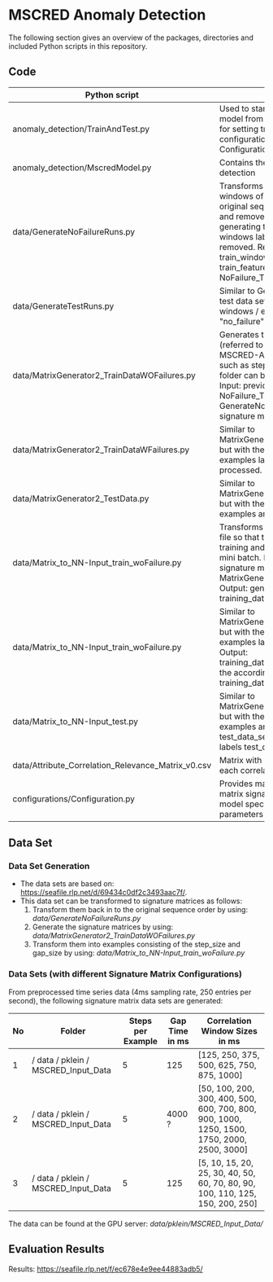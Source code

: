 # MSCRED Anomaly Detection
The following section gives an overview of the packages, directories and included Python scripts in this repository. 

## Code

| Python script | Purpose |
| ---      		|  ------  |
| anomaly_detection/TrainAndTest.py   | Used to start a training and to evaluate a model from MscredModel.py. Opportunity for setting training and testing relevant configurations (in addition to Configurations.py)   |
| anomaly_detection/MscredModel.py   | Contains the Keras/TF models for anomaly detection   |
| data/GenerateNoFailureRuns.py      		| Transforms previously extracted 4 seconds windows of time series back into their original sequence (named run or trajectory) and removes overlapping sections. For generating the training data, time series windows labeled not as "no_failures" are removed.  Requires as Input: train_window_times.npy, train_labels.npy, train_features.npy. Generates Output: NoFailure_Train_runs.npz  |
| data/GenerateTestRuns.py     		|  Similar to GenerateNoFailureRuns.py for the test data set. Considers also time series windows / examples that are not labeled as "no_failure"  |
| data/MatrixGenerator2_TrainDataWOFailures.py     		|  Generates the correlation matrices (referred to as signature matrices within the MSCRED-AD framework) and the settings such as step_size, win_size(s) and output folder can be defined via Configuration.py. Input: previously generated NoFailure_Train_runs.npz (by GenerateNoFailureRuns.py). Ouput: signature matrices|
| data/MatrixGenerator2_TrainDataWFailures.py     		| Similar to MatrixGenerator2_TrainDataWOFailures.py but with the difference that only training examples labelled as failures are processed. |
| data/MatrixGenerator2_TestData.py     		|  Similar to MatrixGenerator2_TrainDataWOFailures.py but with the difference that only test examples are processed |
| data/Matrix_to_NN-Input_train_woFailure.py | Transforms all the signature matrices in one file so that this need not to be done during training and provides the probability for mini batch. Input: previously generated signature matrices (by MatrixGenerator2_TrainDataWOFailures.py). Output: generates training_data_set_3_trainWoFailure.npy  |
| data/Matrix_to_NN-Input_train_woFailure.py |  Similar to MatrixGenerator2_TrainDataWOFailures.py but with the difference that only training examples labelled as failures are processed  Output: training_data_set_3_trainWFailure.npy with the according labels training_data_set_3_failure_labels.npy    |
| data/Matrix_to_NN-Input_test.py | Similar to MatrixGenerator2_TrainDataWOFailures.py but with the difference that only test examples are processed  Output: test_data_set_3.npy with the according labels test_data_set_3_failure_labels.npy |
| data/Attribute_Correlation_Relevance_Matrix_v0.csv | Matrix with manually defined relevance for each correlation between data streams |
| configurations/Configuration.py | Provides mainly configuration settings for matrix signature generation as well as some model specific as well as training specific parameters |

## Data Set
### Data Set Generation
- The data sets are based on: https://seafile.rlp.net/d/69434c0df2c3493aac7f/.
- This data set can be transformed to signature matrices as follows:
    1. Transform them back in to the original sequence order by using: <i>data/GenerateNoFailureRuns.py </i>
    2. Generate the signature matrices by using: <i>data/MatrixGenerator2_TrainDataWOFailures.py </i>	
    3. Transform them into examples consisting of the step_size and gap_size by using: <i>data/Matrix_to_NN-Input_train_woFailure.py </i>

### Data Sets (with different Signature Matrix Configurations)
From preprocessed time series data (4ms sampling rate, 250 entries per second), the following signature matrix data sets are generated:

| No | Folder | Steps per Example | Gap Time in ms | Correlation Window Sizes in ms|
| ------ | ------ | ------ | ------ | ------|
| 1 | / data / pklein / MSCRED_Input_Data | 5 | 125 | [125, 250, 375, 500, 625, 750, 875, 1000]|
| 2 | / data / pklein / MSCRED_Input_Data | 5 | 4000 ? | [50, 100, 200, 300, 400, 500, 600, 700, 800, 900, 1000, 1250, 1500, 1750, 2000, 2500, 3000]|
| 3 | / data / pklein / MSCRED_Input_Data | 5 | 125 | [5, 10, 15, 20, 25, 30, 40, 50, 60, 70, 80, 90, 100, 110, 125, 150, 200, 250] |

The data can be found at the GPU server: <i>data/pklein/MSCRED_Input_Data/</i> 

## Evaluation Results
Results: https://seafile.rlp.net/f/ec678e4e9ee44883adb5/